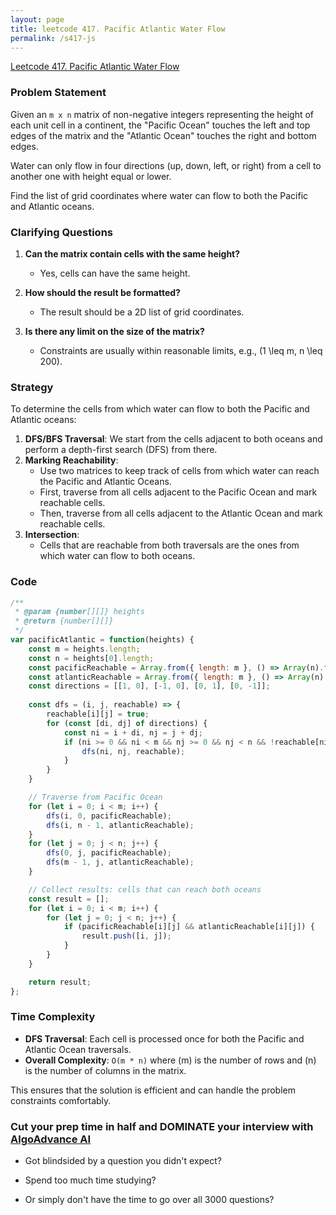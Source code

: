 ```yaml
---
layout: page
title: leetcode 417. Pacific Atlantic Water Flow
permalink: /s417-js
---
```

[Leetcode 417. Pacific Atlantic Water Flow](https://algoadvance.github.io/algoadvance/l417)
### Problem Statement

Given an `m x n` matrix of non-negative integers representing the height of each unit cell in a continent, the "Pacific Ocean" touches the left and top edges of the matrix and the "Atlantic Ocean" touches the right and bottom edges. 

Water can only flow in four directions (up, down, left, or right) from a cell to another one with height equal or lower.

Find the list of grid coordinates where water can flow to both the Pacific and Atlantic oceans.

### Clarifying Questions

1. **Can the matrix contain cells with the same height?**
   - Yes, cells can have the same height.

2. **How should the result be formatted?**
   - The result should be a 2D list of grid coordinates.

3. **Is there any limit on the size of the matrix?**
   - Constraints are usually within reasonable limits, e.g., \(1 \leq m, n \leq 200\).

### Strategy

To determine the cells from which water can flow to both the Pacific and Atlantic oceans:
1. **DFS/BFS Traversal**: We start from the cells adjacent to both oceans and perform a depth-first search (DFS) from there.
2. **Marking Reachability**:
   - Use two matrices to keep track of cells from which water can reach the Pacific and Atlantic Oceans.
   - First, traverse from all cells adjacent to the Pacific Ocean and mark reachable cells.
   - Then, traverse from all cells adjacent to the Atlantic Ocean and mark reachable cells.
3. **Intersection**:
   - Cells that are reachable from both traversals are the ones from which water can flow to both oceans.

### Code

```javascript
/**
 * @param {number[][]} heights
 * @return {number[][]}
 */
var pacificAtlantic = function(heights) {
    const m = heights.length;
    const n = heights[0].length;
    const pacificReachable = Array.from({ length: m }, () => Array(n).fill(false));
    const atlanticReachable = Array.from({ length: m }, () => Array(n).fill(false));
    const directions = [[1, 0], [-1, 0], [0, 1], [0, -1]];
    
    const dfs = (i, j, reachable) => {
        reachable[i][j] = true;
        for (const [di, dj] of directions) {
            const ni = i + di, nj = j + dj;
            if (ni >= 0 && ni < m && nj >= 0 && nj < n && !reachable[ni][nj] && heights[ni][nj] >= heights[i][j]) {
                dfs(ni, nj, reachable);
            }
        }
    }

    // Traverse from Pacific Ocean
    for (let i = 0; i < m; i++) {
        dfs(i, 0, pacificReachable);
        dfs(i, n - 1, atlanticReachable);
    }
    for (let j = 0; j < n; j++) {
        dfs(0, j, pacificReachable);
        dfs(m - 1, j, atlanticReachable);
    }

    // Collect results: cells that can reach both oceans
    const result = [];
    for (let i = 0; i < m; i++) {
        for (let j = 0; j < n; j++) {
            if (pacificReachable[i][j] && atlanticReachable[i][j]) {
                result.push([i, j]);
            }
        }
    }

    return result;
};
```

### Time Complexity

- **DFS Traversal**: Each cell is processed once for both the Pacific and Atlantic Ocean traversals.
- **Overall Complexity**: `O(m * n)` where \(m\) is the number of rows and \(n\) is the number of columns in the matrix.

This ensures that the solution is efficient and can handle the problem constraints comfortably.


### Cut your prep time in half and DOMINATE your interview with [AlgoAdvance AI](https://algoAdvance.com)

- Got blindsided by a question you didn't expect?

- Spend too much time studying?

- Or simply don't have the time to go over all 3000 questions?


